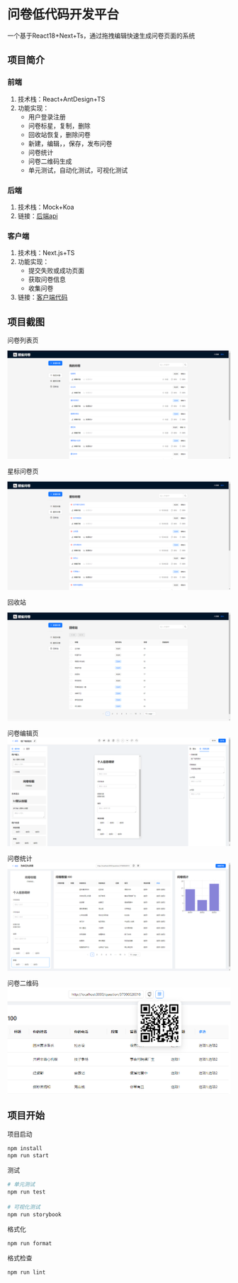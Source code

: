 # 问卷低代码开发平台

一个基于React18+Next+Ts，通过拖拽编辑快速生成问卷页面的系统

## 项目简介

### 前端

1. 技术栈：React+AntDesign+TS
2. 功能实现：
    * 用户登录注册
    * 问卷标星，复制，删除
    * 回收站恢复，删除问卷
    * 新建，编辑，，保存，发布问卷
    * 问卷统计
    * 问卷二维码生成
    * 单元测试，自动化测试，可视化测试

### 后端
1. 技术栈：Mock+Koa
2. 链接：[后端api](https://github.com/LRQ-front/surveyEase_mock)

### 客户端
1. 技术栈：Next.js+TS
2. 功能实现：
    * 提交失败或成功页面
    * 获取问卷信息
    * 收集问卷
3. 链接：[客户端代码](https://github.com/LRQ-front/surveyEase_client/tree/main)


## 项目截图

问卷列表页

![image](https://github.com/LRQ-front/surveyEase/blob/main/src/assets/img/1702458658455.jpg)

星标问卷页

![image](https://github.com/LRQ-front/surveyEase/blob/main/src/assets/img/1702458696544.jpg)

回收站

![image](https://github.com/LRQ-front/surveyEase/blob/main/src/assets/img/1702458716046.jpg)

问卷编辑页
![image](https://github.com/LRQ-front/surveyEase/blob/main/src/assets/img/1e8c9fe899524d1d4768f6266ecf27a.png)

问卷统计
![image](https://github.com/LRQ-front/surveyEase/blob/main/src/assets/img/1702458773384.jpg)

问卷二维码
![image](https://github.com/LRQ-front/surveyEase/blob/main/src/assets/img/1702458797967.jpg)

## 项目开始

项目启动
```bash
npm install
npm run start
```

测试
```bash
# 单元测试
npm run test

# 可视化测试
npm run storybook
```

格式化
```bash
npm run format
```

格式检查
```bash
npm run lint
```

